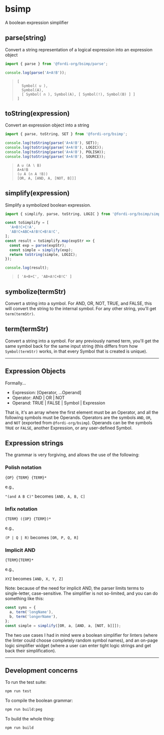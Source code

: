 # bsimp

A boolean expression simplifier

## parse(string)

Convert a string representation of a logical expression into an expression object

```javascript
import { parse } from '@fordi-org/bsimp/parse';

console.log(parse('A+A!B'));
```

> ```
> [
>   Symbol( ∪ ),
>   Symbol(A),
>   [ Symbol( ∩ ), Symbol(A), [ Symbol(!), Symbol(B) ] ]
> ]
> ```

## toString(expression)

Convert an expression object into a string

```javascript
import { parse, toString, SET } from '@fordi-org/bsimp';

console.log(toString(parse('A+A!B'), SET));
console.log(toString(parse('A+A!B'), LOGIC));
console.log(toString(parse('A+A!B'), POLISH));
console.log(toString(parse('A+A!B'), SOURCE));
```

> ```
> A ∪ (A ∖ B)
> A+A!B
> (∪ A (∩ A !B))
> [OR, A, [AND, A, [NOT, B]]]
> ```

## simplify(expression)

Simplify a symbolized boolean expression.

```javascript
import { simplify, parse, toString, LOGIC } from '@fordi-org/bsimp/simplify';

const toSimplify = [
  'A+B!C+C!A',
  'AB!C+ABC+A!B!C+B!A!C',
];
const result = toSimplify.map(expStr => {
  const exp = parse(expStr);
  const simple = simplify(exp);
  return toString(simple, LOGIC);
});

console.log(result);
```

> ```
> [ 'A+B+C', 'AB+A!C+B!C' ]
> ```

## symbolize(termStr)

Convert a string into a symbol.  For AND, OR, NOT, TRUE, and FALSE, this will convert the string to the internal symbol.  For any other string, you'll get `term(termStr)`.

## term(termStr)

Convert a string into a symbol.  For any previously named term, you'll get the same symbol back for the same input string (this differs from how `Symbol(termStr)` works, in that every Symbol that is created is unique).

-----

## Expression Objects

Formally...

* Expression: [Operator, ...Operand]
* Operator: AND | OR | NOT
* Operand: TRUE | FALSE | Symbol | Expression

That is, it's an array where the first element must be an Operator, and all the following symbols must be Operands.  Operators are the symbols `AND`, `OR`, and `NOT` (exported from `@fordi-org/bsimp`).  Operands can be the symbols `TRUE` or `FALSE`, another Expression, or any user-defined Symbol.

## Expression strings

The grammar is very forgiving, and allows the use of the following:

### Polish notation

`{OP} {TERM} {TERM}*`

e.g.,

`"(and A B C)"` becomes `[AND, A, B, C]`

### Infix notation

`{TERM} ({OP} {TERM})*`

e.g.,

`(P | Q | R)` becomes `[OR, P, Q, R]`

### Implicit AND

`{TERM}{TERM}*`

e.g.,

`XYZ` becomes `[AND, X, Y, Z]`

Note: because of the need for implicit AND,
the parser limits terms to single-letter, case-sensitive.  The simplifier is not so-limited, and you can do something like this:

```javascript
const syms = {
  a, term('longName'),
  b, term('longerName'),
};
const simple = simplify([OR, a, [AND, a, [NOT, b]]]);
```

The two use cases I had in mind were a boolean simplifier for linters (where the linter could choose completely random symbol names), and an on-page logic simplifier widget (where a user can enter tight logic strings and get back their simplification).

-----

## Development concerns

To run the test suite:

```bash
npm run test
```

To compile the boolean grammar:

```bash
npm run build:peg
```

To build the whole thing:

```
npm run build
```

